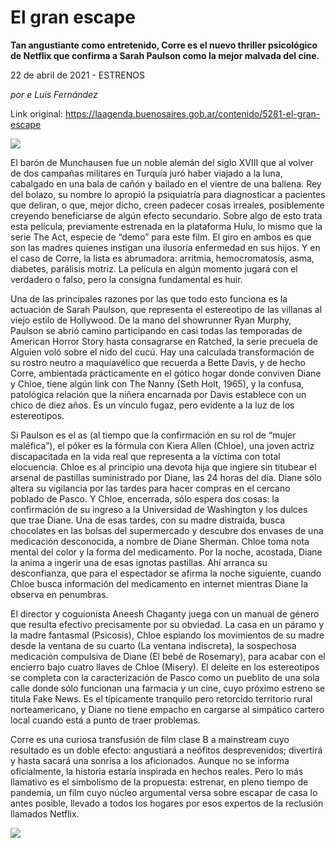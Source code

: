 # El gran escape

**Tan angustiante como entretenido, Corre es el nuevo thriller psicológico de Netflix que confirma a Sarah Paulson como la mejor malvada del cine.**

22 de abril de 2021 - ESTRENOS

_por e Luis Fernández_

Link original: https://laagenda.buenosaires.gob.ar/contenido/5281-el-gran-escape



![](https://cdn.flowlikemusic.com/files/images/47467/24997952-43f4-4121-8d6c-d15079de6cce.jpeg)




El barón de Munchausen fue un noble alemán del siglo XVIII que al volver de dos campañas militares en Turquía juró haber viajado a la luna, cabalgado en una bala de cañón y bailado en el vientre de una ballena. Rey del bolazo, su nombre lo apropió la psiquiatría para diagnosticar a pacientes que deliran, o que, mejor dicho, creen padecer cosas irreales, posiblemente creyendo beneficiarse de algún efecto secundario. Sobre algo de esto trata esta película, previamente estrenada en la plataforma Hulu, lo mismo que la serie The Act, especie de “demo” para este film. El giro en ambos es que son las madres quienes instigan una ilusoria enfermedad en sus hijos. Y en el caso de Corre, la lista es abrumadora: arritmia, hemocromatosis, asma, diabetes, parálisis motriz. La película en algún momento jugará con el verdadero o falso, pero la consigna fundamental es huir.




Una de las principales razones por las que todo esto funciona es la actuación de Sarah Paulson, que representa el estereotipo de las villanas al viejo estilo de Hollywood. De la mano del showrunner Ryan Murphy, Paulson se abrió camino participando en casi todas las temporadas de American Horror Story hasta consagrarse en Ratched, la serie precuela de Alguien voló sobre el nido del cucú. Hay una calculada transformación de su rostro neutro a maquiavélico que recuerda a Bette Davis, y de hecho Corre, ambientada prácticamente en el gótico hogar donde conviven Diane y Chloe, tiene algún link con The Nanny (Seth Holt, 1965), y la confusa, patológica relación que la niñera encarnada por Davis establece con un chico de diez años. Es un vínculo fugaz, pero evidente a la luz de los estereotipos.




Si Paulson es el as (al tiempo que la confirmación en su rol de “mujer maléfica”), el póker es la fórmula con Kiera Allen (Chloe), una joven actriz discapacitada en la vida real que representa a la víctima con total elocuencia. Chloe es al principio una devota hija que ingiere sin titubear el arsenal de pastillas suministrado por Diane, las 24 horas del día. Diane sólo altera su vigilancia por las tardes para hacer compras en el cercano poblado de Pasco. Y Chloe, encerrada, sólo espera dos cosas: la confirmación de su ingreso a la Universidad de Washington y los dulces que trae Diane. Una de esas tardes, con su madre distraída, busca chocolates en las bolsas del supermercado y descubre dos envases de una medicación desconocida, a nombre de Diane Sherman. Chloe toma nota mental del color y la forma del medicamento. Por la noche, acostada, Diane la anima a ingerir una de esas ignotas pastillas. Ahí arranca su desconfianza, que para el espectador se afirma la noche siguiente, cuando Chloe busca información del medicamento en internet mientras Diane la observa en penumbras.




El director y coguionista Aneesh Chaganty juega con un manual de género que resulta efectivo precisamente por su obviedad. La casa en un páramo y la madre fantasmal (Psicosis), Chloe espiando los movimientos de su madre desde la ventana de su cuarto (La ventana indiscreta), la sospechosa medicación compulsiva de Diane (El bebé de Rosemary), para acabar con el encierro bajo cuatro llaves de Chloe (Misery). El deleite en los estereotipos se completa con la caracterización de Pasco como un pueblito de una sola calle donde sólo funcionan una farmacia y un cine, cuyo próximo estreno se titula Fake News. Es el típicamente tranquilo pero retorcido territorio rural norteamericano, y Diane no tiene empacho en cargarse al simpático cartero local cuando está a punto de traer problemas.




Corre es una curiosa transfusión de film clase B a mainstream cuyo resultado es un doble efecto: angustiará a neófitos desprevenidos; divertirá y hasta sacará una sonrisa a los aficionados. Aunque no se informa oficialmente, la historia estaría inspirada en hechos reales. Pero lo más llamativo es el simbolismo de la propuesta: estrenar, en pleno tiempo de pandemia, un film cuyo núcleo argumental versa sobre escapar de casa lo antes posible, llevado a todos los hogares por esos expertos de la reclusión llamados Netflix.




[![](https://img.youtube.com/vi/EoGojQE4p-8/0.jpg)](https://www.youtube.com/watch?v=EoGojQE4p-8)



